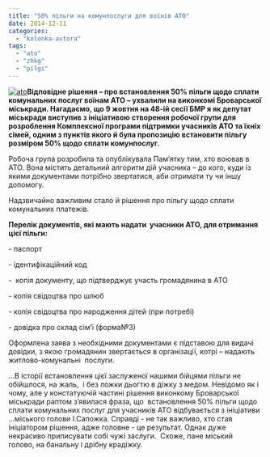 ```yaml
---
title: "50% пільги на комунпослуги для воїнів АТО"
date: 2014-12-11
categories: 
  - "kolonka-avtora"
tags: 
  - "ato"
  - "zhkg"
  - "pilgi"
---
```


[![ato](https://mpz.brovary.org/wp-content/uploads/2014/12/ato.jpg)](https://mpz.brovary.org/wp-content/uploads/2014/12/ato.jpg)**Відповідне рішення – про встановлення 50% пільги щодо сплати комунальних послуг воїнам АТО – ухвалили на виконкомі Броварської міськради. Нагадаємо, що 9 жовтня на 48-ій сесії БМР я як депутат міськради виступив з ініціативою створення робочої групи для розроблення Комплексної програми підтримки учасників АТО та їхніх  сімей, одним з пунктів якого й була пропозицію встановити пільгу розміром 50% щодо сплати комунпослуг.**

Робоча група розробила та опублікувала Пам’ятку тим, хто воював в АТО. Вона містить детальний алгоритм дій учасника – до кого, куди із якими документами потрібно звертатися, аби отримати ту чи іншу допомогу.

Надзвичайно важливим стало й рішення про пільгу щодо сплати комунальних платежів.

**Перелік документів, які мають надати  учасники АТО, для отримання цієї пільги:**

\- паспорт

\- ідентифікаційний код

\-  копія документу, що підтверджує участь громадянина в АТО

\- копія свідоцтва про шлюб

\- копія свідоцтва про народження дітей (при потребі)

\- довідка про склад сім’ї (форма№3)

Оформлена заява з необхідними документами є підставою для видачі довідки, з якою громадянин звертається в організації, котрі – надають житлово-комунальні  послуги.

…В історії встановлення цієї заслуженої нашими бійцями пільги не обійшлося, на жаль,  і без ложки дьогтю в діжку з медом. Невідомо як і чому, але у констатуючій частині рішення виконкому Броварської міськради раптом з’явилася фраза, що  встановлення 50% пільги щодо сплати комунальних послуг для учасників АТО відбувається з ініціативи …міського голови І.Сапожка. Справді - не так важливо, хто став ініціатором рішення, адже головне - це результат. Однак дуже некрасиво приписувати собі чужі заслуги.  Схоже, пане міський голово, на банальну і дрібну крадіжку.
